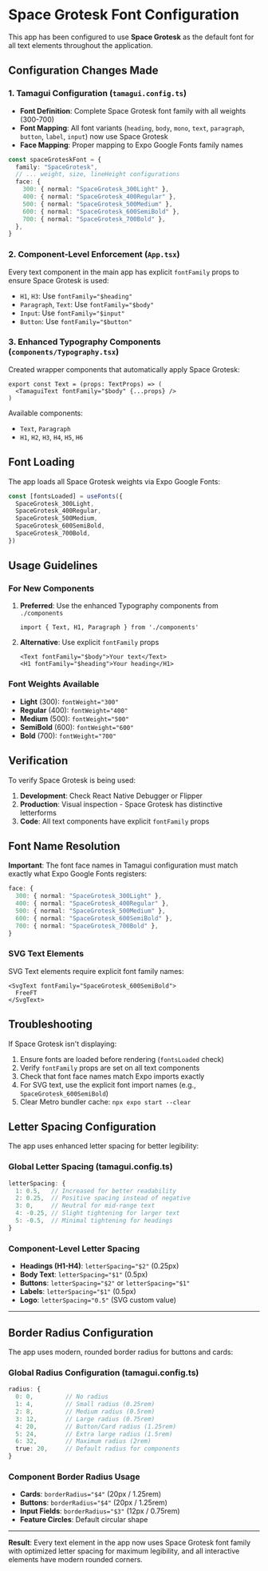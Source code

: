 # Space Grotesk Font Configuration

This app has been configured to use **Space Grotesk** as the default font for all text elements throughout the application.

## Configuration Changes Made

### 1. Tamagui Configuration (`tamagui.config.ts`)

- **Font Definition**: Complete Space Grotesk font family with all weights (300-700)
- **Font Mapping**: All font variants (`heading`, `body`, `mono`, `text`, `paragraph`, `button`, `label`, `input`) now use Space Grotesk
- **Face Mapping**: Proper mapping to Expo Google Fonts family names

```typescript
const spaceGroteskFont = {
  family: "SpaceGrotesk",
  // ... weight, size, lineHeight configurations
  face: {
    300: { normal: "SpaceGrotesk_300Light" },
    400: { normal: "SpaceGrotesk_400Regular" },
    500: { normal: "SpaceGrotesk_500Medium" },
    600: { normal: "SpaceGrotesk_600SemiBold" },
    700: { normal: "SpaceGrotesk_700Bold" },
  },
}
```

### 2. Component-Level Enforcement (`App.tsx`)

Every text component in the main app has explicit `fontFamily` props to ensure Space Grotesk is used:

- `H1`, `H3`: Use `fontFamily="$heading"`
- `Paragraph`, `Text`: Use `fontFamily="$body"`
- `Input`: Use `fontFamily="$input"`
- `Button`: Use `fontFamily="$button"`

### 3. Enhanced Typography Components (`components/Typography.tsx`)

Created wrapper components that automatically apply Space Grotesk:

```tsx
export const Text = (props: TextProps) => (
  <TamaguiText fontFamily="$body" {...props} />
)
```

Available components:
- `Text`, `Paragraph`
- `H1`, `H2`, `H3`, `H4`, `H5`, `H6`

## Font Loading

The app loads all Space Grotesk weights via Expo Google Fonts:

```typescript
const [fontsLoaded] = useFonts({
  SpaceGrotesk_300Light,
  SpaceGrotesk_400Regular,
  SpaceGrotesk_500Medium,
  SpaceGrotesk_600SemiBold,
  SpaceGrotesk_700Bold,
})
```

## Usage Guidelines

### For New Components

1. **Preferred**: Use the enhanced Typography components from `./components`
   ```tsx
   import { Text, H1, Paragraph } from './components'
   ```

2. **Alternative**: Use explicit `fontFamily` props
   ```tsx
   <Text fontFamily="$body">Your text</Text>
   <H1 fontFamily="$heading">Your heading</H1>
   ```

### Font Weights Available

- **Light** (300): `fontWeight="300"`
- **Regular** (400): `fontWeight="400"`
- **Medium** (500): `fontWeight="500"`
- **SemiBold** (600): `fontWeight="600"`
- **Bold** (700): `fontWeight="700"`

## Verification

To verify Space Grotesk is being used:

1. **Development**: Check React Native Debugger or Flipper
2. **Production**: Visual inspection - Space Grotesk has distinctive letterforms
3. **Code**: All text components have explicit `fontFamily` props

## Font Name Resolution

**Important**: The font face names in Tamagui configuration must match exactly what Expo Google Fonts registers:

```typescript
face: {
  300: { normal: "SpaceGrotesk_300Light" },
  400: { normal: "SpaceGrotesk_400Regular" },
  500: { normal: "SpaceGrotesk_500Medium" },
  600: { normal: "SpaceGrotesk_600SemiBold" },
  700: { normal: "SpaceGrotesk_700Bold" },
}
```

### SVG Text Elements

SVG Text elements require explicit font family names:
```tsx
<SvgText fontFamily="SpaceGrotesk_600SemiBold">
  FreeFT
</SvgText>
```

## Troubleshooting

If Space Grotesk isn't displaying:

1. Ensure fonts are loaded before rendering (`fontsLoaded` check)
2. Verify `fontFamily` props are set on all text components
3. Check that font face names match Expo imports exactly
4. For SVG text, use the explicit font import names (e.g., `SpaceGrotesk_600SemiBold`)
5. Clear Metro bundler cache: `npx expo start --clear`

## Letter Spacing Configuration

The app uses enhanced letter spacing for better legibility:

### Global Letter Spacing (tamagui.config.ts)
```typescript
letterSpacing: {
  1: 0.5,   // Increased for better readability
  2: 0.25,  // Positive spacing instead of negative
  3: 0,     // Neutral for mid-range text
  4: -0.25, // Slight tightening for larger text
  5: -0.5,  // Minimal tightening for headings
}
```

### Component-Level Letter Spacing
- **Headings (H1-H4)**: `letterSpacing="$2"` (0.25px)
- **Body Text**: `letterSpacing="$1"` (0.5px)
- **Buttons**: `letterSpacing="$2"` or `letterSpacing="$1"`
- **Labels**: `letterSpacing="$1"` (0.5px)
- **Logo**: `letterSpacing="0.5"` (SVG custom value)

---

## Border Radius Configuration

The app uses modern, rounded border radius for buttons and cards:

### Global Radius Configuration (tamagui.config.ts)
```typescript
radius: {
  0: 0,         // No radius
  1: 4,         // Small radius (0.25rem)
  2: 8,         // Medium radius (0.5rem)  
  3: 12,        // Large radius (0.75rem)
  4: 20,        // Button/Card radius (1.25rem)
  5: 24,        // Extra large radius (1.5rem)
  6: 32,        // Maximum radius (2rem)
  true: 20,     // Default radius for components
}
```

### Component Border Radius Usage
- **Cards**: `borderRadius="$4"` (20px / 1.25rem)
- **Buttons**: `borderRadius="$4"` (20px / 1.25rem)
- **Input Fields**: `borderRadius="$3"` (12px / 0.75rem)
- **Feature Circles**: Default circular shape

---

**Result**: Every text element in the app now uses Space Grotesk font family with optimized letter spacing for maximum legibility, and all interactive elements have modern rounded corners.
